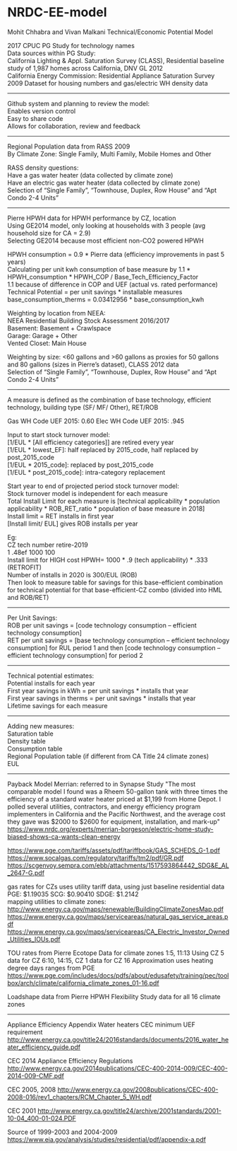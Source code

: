 # NRDC-EE-model
Mohit Chhabra and Vivan Malkani Technical/Economic Potential Model

2017 CPUC PG Study for technology names  
Data sources within PG Study:  
California Lighting & Appl. Saturation Survey (CLASS), Residential baseline study of 1,987 homes across California, DNV GL 2012  
California Energy Commission: Residential Appliance Saturation Survey 2009 Dataset for housing numbers and gas/electric WH density data

--------------------------------------------------------------------------------------------------------------------------------------
Github system and planning to review the model:  
Enables version control  
Easy to share code   
Allows for collaboration, review and feedback  

--------------------------------------------------------------------------------------------------------------------------------------
Regional Population data from RASS 2009  
By Climate Zone: Single Family, Multi Family, Mobile Homes and Other  
 
RASS density questions:   
Have a gas water heater (data collected by climate zone)  
Have an electric gas water heater (data collected by climate zone)  
Selection of “Single Family”, “Townhouse, Duplex, Row House” and “Apt Condo 2-4 Units”  

--------------------------------------------------------------------------------------------------------------------------------------

Pierre HPWH data for HPWH performance by CZ, location  
Using GE2014 model, only looking at households with 3 people  (avg household size for CA = 2.9)  
Selecting GE2014 because most efficient non-CO2 powered HPWH  

HPWH consumption = 0.9 * Pierre data (efficiency improvements in past 5 years)  
Calculating per unit kwh consumption of base measure by 1.1 * HPWH_consumption * HPWH_COP / Base_Tech_Efficiency_Factor   
1.1 because of difference in COP and UEF (actual vs. rated performance)      
Technical Potential = per unit savings * installable measures    
base_consumption_therms = 0.03412956 * base_consumption_kwh  

Weighting by location from NEEA:    
NEEA Residential Building Stock Assessment 2016/2017  
Basement: Basement + Crawlspace  
Garage: Garage + Other  
Vented Closet: Main House  

Weighting by size: <60 gallons and >60 gallons as proxies for 50 gallons and 80 gallons (sizes in Pierre’s dataset), CLASS 2012 data  
Selection of “Single Family”, “Townhouse, Duplex, Row House” and “Apt Condo 2-4 Units”  

--------------------------------------------------------------------------------------------------------------------------------------
A measure is defined as the combination of base technology, efficient technology, building type (SF/ MF/ Other), RET/ROB  

Gas WH Code UEF 2015: 0.60
Elec WH Code UEF 2015: .945

Input to start stock turnover model:   
[1/EUL * [All efficiency categories]] are retired every year   
[1/EUL * lowest_EF]: half replaced by 2015_code, half replaced by post_2015_code  
[1/EUL * 2015_code]: replaced by post_2015_code  
[1/EUL * post_2015_code]: intra-category replacement   

Start year to end of projected period stock turnover model:  
Stock turnover model is independent for each measure  
Total Install Limit for each measure is [technical applicability * population applicability * ROB_RET_ratio * population of base
measure in 2018]  
Install limit = RET installs in first year  
[Install limit/ EUL] gives ROB installs per year  

Eg:  
CZ	tech		number		retire-2019  
1	.48ef		1000		100  
Install limit for HIGH cost HPWH= 1000 * .9 (tech applicability) * .333 (RETROFIT)     
Number of installs in 2020 is 300/EUL (ROB)    
Then look to measure table for savings for this base-efficient combination for technical potential for that base-efficient-CZ combo (divided into HML and ROB/RET)  

--------------------------------------------------------------------------------------------------------------------------------------
Per Unit Savings:  
ROB per unit savings = [code technology consumption – efficient technology consumption]  
RET per unit savings = [base technology consumption – efficient technology consumption] for RUL period 1 and then [code technology consumption – efficient technology consumption] for period 2  

--------------------------------------------------------------------------------------------------------------------------------------
Technical potential estimates:  
 Potential installs for each year  
 First year savings in kWh = per unit savings * installs that year  
 First year savings in therms = per unit savings * installs that year  
 Lifetime savings for each measure  

--------------------------------------------------------------------------------------------------------------------------------------
Adding new measures:  
Saturation table  
Density table  
Consumption table  
Regional Population table (if different from CA Title 24 climate zones)  
EUL  

--------------------------------------------------------------------------------------------------------------------------------------
 Payback Model
Merrian: referred to in Synapse Study
 "The most comparable model I found was a Rheem 50-gallon tank with three times the efficiency of a standard water heater priced at $1,199 from Home Depot. I polled several utilities, contractors, and energy efficiency program implementers in California and the Pacific Northwest, and the average cost they gave was $2000 to $2600 for equipment, installation, and mark-up"
https://www.nrdc.org/experts/merrian-borgeson/electric-home-study-biased-shows-ca-wants-clean-energy

https://www.pge.com/tariffs/assets/pdf/tariffbook/GAS_SCHEDS_G-1.pdf
https://www.socalgas.com/regulatory/tariffs/tm2/pdf/GR.pdf
https://scgenvoy.sempra.com/ebb/attachments/1517593864442_SDG&E_AL_2647-G.pdf

gas rates for CZs uses utility tariff data, using just baseline residential data  
PGE: $1.19035 
SCG: $0.90410
SDGE: $1.2142  
mapping utilities to climate zones:
http://www.energy.ca.gov/maps/renewable/BuildingClimateZonesMap.pdf  
https://www.energy.ca.gov/maps/serviceareas/natural_gas_service_areas.pdf  
https://www.energy.ca.gov/maps/serviceareas/CA_Electric_Investor_Owned_Utilities_IOUs.pdf  

TOU rates from Pierre Ecotope Data for climate zones 1:5, 11:13
Using CZ 5 data for CZ 6:10, 14:15,
CZ 1 data for CZ 16
Approximation uses heating degree days ranges from PGE   https://www.pge.com/includes/docs/pdfs/about/edusafety/training/pec/toolbox/arch/climate/california_climate_zones_01-16.pdf

Loadshape data from Pierre HPWH Flexibility Study data for all 16 climate zones

--------------------------------------------------------------------------------------------------------------------------------------

Appliance Efficiency Appendix
Water heaters CEC minimum UEF requirement
http://www.energy.ca.gov/title24/2016standards/documents/2016_water_heater_efficiency_guide.pdf

CEC 2014 Appliance Efficiency Regulations
http://www.energy.ca.gov/2014publications/CEC-400-2014-009/CEC-400-2014-009-CMF.pdf
 

CEC 2005, 2008
http://www.energy.ca.gov/2008publications/CEC-400-2008-016/rev1_chapters/RCM_Chapter_5_WH.pdf
 
CEC 2001
http://www.energy.ca.gov/title24/archive/2001standards/2001-10-04_400-01-024.PDF

Source of 1999-2003 and 2004-2009
https://www.eia.gov/analysis/studies/residential/pdf/appendix-a.pdf

